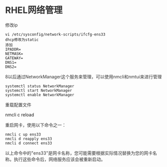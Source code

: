 # <font style="color:rgb(51, 51, 51);">RHEL网络管理</font>
<font style="color:rgb(51, 51, 51);">修改ip</font>

```plain
vi /etc/sysconfig/network-scripts/ifcfg-ens33
dhcp修改为static
添加
IPADDR=
NETMASK=
GATEWAY=
DNS1=
DNS2=
```

<font style="color:rgb(51, 51, 51);">8以后通过NetworkManager这个服务来管理，可以使用nmcli和nmtui来进行管理</font>

```plain
systemctl status NetworkManager
systemctl start NetworkManager
systemctl enable NetworkManager
```

<font style="color:rgb(51, 51, 51);">重载配置文件</font>

nmcli c reload

<font style="color:rgb(51, 51, 51);">重启网卡，使用以下命令之一：</font>

```plain
nmcli c up ens33  
nmcli d reapply ens33  
nmcli d connect ens33
```

<font style="color:rgb(51, 51, 51);">以上命令中的"ens33"是网卡名称，您可能需要根据实际情况替换为您的网卡名称。执行这些命令后，网络服务应该会被重新启动。</font>

